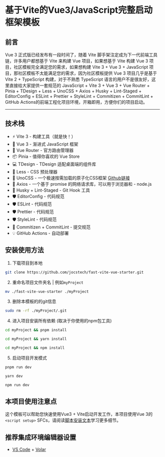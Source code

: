 # 基于Vite的Vue3/JavaScript完整启动框架模板

## 前言

Vue 3 正式版已经发布有一段时间了，随着 Vite 脚手架注定成为下一代前端工具链，许多用户都想基于 Vite 来构建 Vue 项目，如果想基于 Vite 构建 Vue 3 项目，社区模板完全满足您的需求，如果想构建 Vite 3 + Vue 3 + JavaScript 项目，那社区模板不太能满足您的需求，因为社区模板提供 Vue 3 项目几乎是基于 Vite 2 + TypeScript 构建，对于不熟悉 TypeScript 语言的用户不是很友好，这里直接给大家提供一套规范的 JavaScript + Vite 3 + Vue 3 + Vue Router + Pinia + TDesign + Less + UnoCSS + Axios + Husky + Lint-Staged + EditorConfig + ESLint + Prettier + StyleLint + Commitizen + CommitLint + GitHub Actions的前端工程化项目环境，开箱即用，方便你们的项目启动。

---

## 技术栈

- ⚡️ Vite 3 - 构建工具（就是快！）
- 🖖 Vue 3 - 渐进式 JavaScript 框架
- 🚦 Vue Router - 官方路由管理器
- 📦 Pinia - 值得你喜欢的 Vue Store
- 💻 TDesign - TDesign 适配桌面端的组件库
- 🎨 Less - CSS 预处理器
- 🎨 UnoCSS - 一个极速按需加载的原子化CSS框架 [Github链接](https://github.com/unocss/unocss)
- 🔗 Axios - 一个基于 promise 的网络请求库，可以用于浏览器和 - node.js
- 🧰 Husky + Lint-Staged - Git Hook 工具
- 🛡️ EditorConfig - 代码规范
- 🛡️ ESLint - 代码规范
- 🛡️ Prettier - 代码规范
- 🛡️ StyleLint - 代码规范
- 🔨 Commitizen + CommitLint - 提交规范
- 💡 GitHub Actions - 自动部署

## 安装使用方法

1. 下载项目到本地

```bash
git clone https://github.com/jocstech/fast-vite-vue-starter.git
```

2. 重命名项目文件夹名 | 例如`myProject`

```bash
mv ./fast-vite-vue-starter ./myProject
```

3. 删除本模板的的git信息

```bash
sudo rm -rf ./myProject/.git
```

4. 进入项目安装所有依赖 (取决于你使用的npm包工具)

```bash
cd myProject && pnpm install
```

```bash
cd myProject && yarn install
```

```bash
cd myProject && npm install
```

5. 启动项目开发模式

```bash
pnpm run dev
```

```bash
yarn dev
```

```bash
npm run dev
```

## 本项目使用注意点

这个模板可以帮助您快速使用Vue3 + Vite启动开发工作，本项目使用Vue 3的 `<script setup>` SFCs，请阅读[脚本安装文本](https://v3.vuejs.org/api/sfc-script-setup.html#sfc-script-setup)学习更多细节。

## 推荐集成环境编辑器设置

- [VS Code](https://code.visualstudio.com/) + [Volar](https://marketplace.visualstudio.com/items?itemName=Vue.volar)
